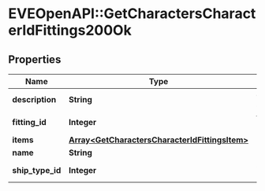 # EVEOpenAPI::GetCharactersCharacterIdFittings200Ok

## Properties
Name | Type | Description | Notes
------------ | ------------- | ------------- | -------------
**description** | **String** | description string | 
**fitting_id** | **Integer** | fitting_id integer | 
**items** | [**Array&lt;GetCharactersCharacterIdFittingsItem&gt;**](GetCharactersCharacterIdFittingsItem.md) | items array | 
**name** | **String** | name string | 
**ship_type_id** | **Integer** | ship_type_id integer | 


